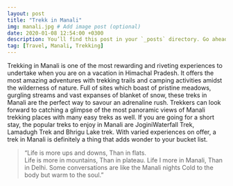 ```yaml
---
layout: post
title: "Trekk in Manali"
img: manali.jpg # Add image post (optional)
date: 2020-01-08 12:54:00 +0300
description: You’ll find this post in your `_posts` directory. Go ahead and edit it and re-build the site to see your changes. # Add post description (optional)
tag: [Travel, Manali, Trekking]
---
```

Trekking in Manali is one of the most rewarding and riveting experiences to undertake when you are on a vacation in Himachal Pradesh. It offers the most amazing adventures with trekking trails and camping activities amidst the wilderness of nature. Full of sites which boast of pristine meadows, gurgling streams and vast expanses of blanket of snow, these treks in Manali are the perfect way to savour an adrenaline rush.
Trekkers can look forward to catching a glimpse of the most panoramic views of Manali trekking places with many easy treks as well. If you are going for a short stay, the popular treks to enjoy in Manali are JoginiWaterfall Trek, Lamadugh Trek and Bhrigu Lake trek. With varied experiences on offer, a trek in Manali is definitely a thing that adds wonder to your bucket list.

  

> “Life is more ups and downs,
                              Than in flats.   
      Life is more in mountains,
                        Than in plateau. 
      Life I more in Manali,
                         Than in Delhi.
    Some conversations are like the Manali nights 
        Cold to the body but warm to the soul.” <cite> </cite>

